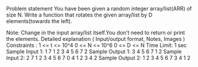 Problem statement
You have been given a random integer array/list(ARR) of size N. Write a function that rotates the given array/list by D elements(towards the left).

 Note:
Change in the input array/list itself.You don't need to return or print the elements.
Detailed explanation ( Input/output format, Notes, Images )
Constraints :
1 <= t <= 10^4
0 <= N <= 10^6
0 <= D <= N
Time Limit: 1 sec
Sample Input 1:
1
7
1 2 3 4 5 6 7
2
Sample Output 1:
3 4 5 6 7 1 2
Sample Input 2:
2
7
1 2 3 4 5 6 7
0
4
1 2 3 4
2
Sample Output 2:
1 2 3 4 5 6 7
3 4 1 2
